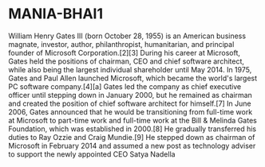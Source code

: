 # MANIA-BHAI1
William Henry Gates III (born October 28, 1955) is an American business magnate, investor, author, philanthropist, humanitarian, and principal founder of Microsoft Corporation.[2][3] During his career at Microsoft, Gates held the positions of chairman, CEO and chief software architect, while also being the largest individual shareholder until May 2014.
In 1975, Gates and Paul Allen launched Microsoft, which became the world's largest PC software company.[4][a] Gates led the company as chief executive officer until stepping down in January 2000, but he remained as chairman and created the position of chief software architect for himself.[7] In June 2006, Gates announced that he would be transitioning from full-time work at Microsoft to part-time work and full-time work at the Bill & Melinda Gates Foundation, which was established in 2000.[8] He gradually transferred his duties to Ray Ozzie and Craig Mundie.[9] He stepped down as chairman of Microsoft in February 2014 and assumed a new post as technology adviser to support the newly appointed CEO Satya Nadella
